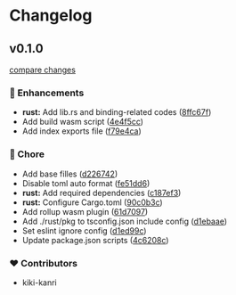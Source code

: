 # Changelog

## v0.1.0

[compare changes](https://github.com/kiki-kanri/kikiutils-node-lz4-wasm/compare/418b8c1...v0.1.0)

### 🚀 Enhancements

- **rust:** Add lib.rs and binding-related codes ([8ffc67f](https://github.com/kiki-kanri/kikiutils-node-lz4-wasm/commit/8ffc67f))
- Add build wasm script ([4e4f5cc](https://github.com/kiki-kanri/kikiutils-node-lz4-wasm/commit/4e4f5cc))
- Add index exports file ([f79e4ca](https://github.com/kiki-kanri/kikiutils-node-lz4-wasm/commit/f79e4ca))

### 🏡 Chore

- Add base filles ([d226742](https://github.com/kiki-kanri/kikiutils-node-lz4-wasm/commit/d226742))
- Disable toml auto format ([fe51dd6](https://github.com/kiki-kanri/kikiutils-node-lz4-wasm/commit/fe51dd6))
- **rust:** Add required dependencies ([c187ef3](https://github.com/kiki-kanri/kikiutils-node-lz4-wasm/commit/c187ef3))
- **rust:** Configure Cargo.toml ([90c0b3c](https://github.com/kiki-kanri/kikiutils-node-lz4-wasm/commit/90c0b3c))
- Add rollup wasm plugin ([61d7097](https://github.com/kiki-kanri/kikiutils-node-lz4-wasm/commit/61d7097))
- Add ./rust/pkg to tsconfig.json include config ([d1ebaae](https://github.com/kiki-kanri/kikiutils-node-lz4-wasm/commit/d1ebaae))
- Set eslint ignore config ([d1ed99c](https://github.com/kiki-kanri/kikiutils-node-lz4-wasm/commit/d1ed99c))
- Update package.json scripts ([4c6208c](https://github.com/kiki-kanri/kikiutils-node-lz4-wasm/commit/4c6208c))

### ❤️ Contributors

- kiki-kanri
